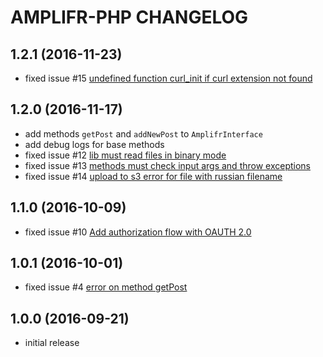 # AMPLIFR-PHP CHANGELOG

## 1.2.1 (2016-11-23)
  * fixed issue #15 [undefined function curl_init if curl extension not found](https://github.com/amplifr/amplifr-php/issues/15)

## 1.2.0 (2016-11-17)
  * add methods `getPost` and `addNewPost` to `AmplifrInterface`
  * add debug logs for base methods
  * fixed issue #12 [lib must read files in binary mode](https://github.com/amplifr/amplifr-php/issues/12)
  * fixed issue #13 [methods must check input args and throw exceptions](https://github.com/amplifr/amplifr-php/issues/13)
  * fixed issue #14 [upload to s3 error for file with russian filename](https://github.com/amplifr/amplifr-php/issues/14)

## 1.1.0 (2016-10-09)
  * fixed issue #10 [Add authorization flow with OAUTH 2.0](https://github.com/amplifr/amplifr-php/issues/10) 

## 1.0.1 (2016-10-01)
  * fixed issue #4 [error on method getPost](https://github.com/amplifr/amplifr-php/issues/4) 

## 1.0.0 (2016-09-21)
  * initial release
